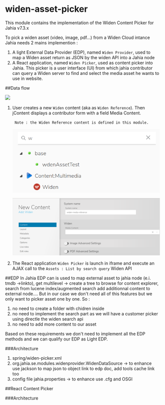 # widen-asset-picker

This module contains the implementation of the Widen Content Picker for Jahia v7.3.x

To pick a widen asset (video, image, pdf...) from a Widen Cloud intance Jahia needs 2 mains implemention :
1. A light External Data Provider (EDP), named `Widen Provider`, used to map a Widen asset return as JSON by the widen API into a Jahia node
1. A React application, named `Widen Picker`, used as content picker into Jahia. 
This picker is a user interface (UI) from which jahia contributor can query a Widen server to find and 
select the media asset he wants to use in website.

##Data flow

![](./doc/images/archi_1.png)

1. User creates a new `Widen` content (aka as `Widen Reference`).
    Then jContent displays a contributor form with a field Media Content.
    
        Note : the Widen Reference content is defined in this module.
    
    ![](./doc/images/menu-select.png)
    
    ![](./doc/images/widenReference.png)

1. The React application `Widen Picker` is launch in iframe and execute an AJAX call to the `Assets : List by search query` Widen API 

##EDP
In Jahia EDP can is used to map external asset to jahia node (e.i. tmdb ->linkto),
get multilevel -> create a tree to browse for content explorer,
search from lucene index/augmented search
add additionnal content to external node....
But in our case we don't need all of this features but we only want to picker asset one by one.
So :
1. no need to create a folder with chidren inside
1. no need to implement the search part as we will have a customer picker using directle the widen search api
1. no need to add more content to our asset

Based on these requirements we don't need to implement all the EDP methods and we can qualify our
EDP as Light EDP.

###Architecture
1. spring/widen-picker.xml
1. org.jahia.se.modules.widenprovider.WidenDataSource -> to enhance use jackson to map json to object
link to edp doc, add tools cache link too
1. config file jahia.properties -> to enhance use .cfg and OSGI


##React Content Picker

###Architecture